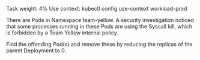 Task weight: 4%
Use context: kubectl config use-context workload-prod

There are Pods in Namespace team-yellow. A security investigation noticed that some processes running in these Pods are using the Syscall kill, which is forbidden by a Team Yellow internal policy.

Find the offending Pod(s) and remove these by reducing the replicas of the parent Deployment to 0.